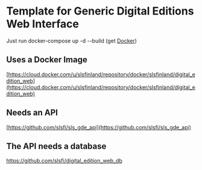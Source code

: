 # Template for Generic Digital Editions Web Interface

Just run docker-compose up -d --build (get [Docker](https://www.docker.com/get-started))

## Uses a Docker Image
[https://cloud.docker.com/u/slsfinland/repository/docker/slsfinland/digital_edition_web](https://cloud.docker.com/u/slsfinland/repository/docker/slsfinland/digital_edition_web)

## Needs an API
[https://github.com/slsfi/sls_gde_api](https://github.com/slsfi/sls_gde_api)

## The API needs a database
https://github.com/slsfi/digital_edition_web_db
